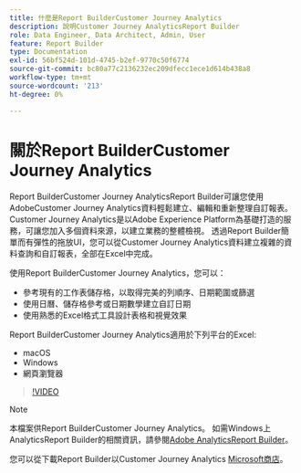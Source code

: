 ```yaml
---
title: 什麼是Report BuilderCustomer Journey Analytics
description: 說明Customer Journey AnalyticsReport Builder
role: Data Engineer, Data Architect, Admin, User
feature: Report Builder
type: Documentation
exl-id: 56bf524d-101d-4745-b2ef-9770c50f6774
source-git-commit: bc80a77c2136232ec209dfecc1ece1d614b438a8
workflow-type: tm+mt
source-wordcount: '213'
ht-degree: 0%

---
```


# 關於Report BuilderCustomer Journey Analytics

Report BuilderCustomer Journey AnalyticsReport Builder可讓您使用AdobeCustomer Journey Analytics資料輕鬆建立、編輯和重新整理自訂報表。 Customer Journey Analytics是以Adobe Experience Platform為基礎打造的服務，可讓您加入多個資料來源，以建立業務的整體檢視。 透過Report Builder簡單而有彈性的拖放UI，您可以從Customer Journey Analytics資料建立複雜的資料查詢和自訂報表，全部在Excel中完成。

使用Report BuilderCustomer Journey Analytics，您可以：

- 參考現有的工作表儲存格，以取得完美的列順序、日期範圍或篩選
- 使用日曆、儲存格參考或日期數學建立自訂日期
- 使用熟悉的Excel格式工具設計表格和視覺效果

Report BuilderCustomer Journey Analytics適用於下列平台的Excel:

- macOS
- Windows
- 網頁瀏覽器

>[!VIDEO](https://video.tv.adobe.com/v/337569/?quality=12&learn=on)

>[!NOTE]
>
>本檔案供Report BuilderCustomer Journey Analytics。 如需Windows上AnalyticsReport Builder的相關資訊，請參閱[Adobe AnalyticsReport Builder](https://experienceleague.adobe.com/docs/analytics/analyze/report-builder/home.html?lang=en)。

您可以從下載Report Builder以Customer Journey Analytics
[Microsoft商店](https://www.microsoft.com/en-us/store/apps/windows)。
